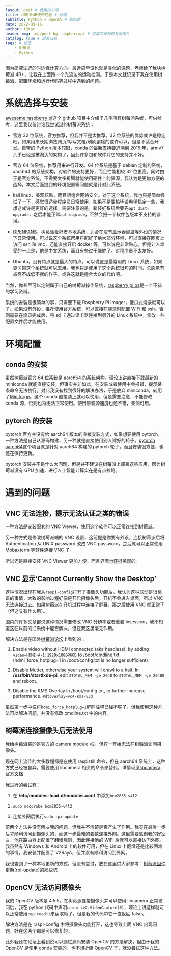 ```yaml
---
layout: post # 使用的布局
title: 树莓派4B使用经验 # 标题
subtitle: Python + OpenCV # 副标题
date: 2022-03-16
author: iStar
header-img: img/post-bg-raspberrypi # 这篇文章标题背景图片
catalog: true # 是否归档
tags: # 标签
    - 树莓派
    - Python
---
```


因为研究生选的时边缘计算方向，最近搞毕设也就是类似的课题，老师给了我块树莓派 4B+，让我在上面跑一个光流法的运动检测。于是本文就记录下我在使用树莓派，配置环境和运行代码等过程中遇到的问题。

# 系统选择与安装

[awesome raspberry pi](https://github.com/thibmaek/awesome-raspberry-pi)这个 github 项目中介绍了几乎所有树莓派系统，可供参考，这里我仅仅讨论我尝试过的树莓派系统：

-   官方 32 位系统，官方推荐，但我并不是太推荐。32 位系统的优势或许是稳定吧，如果用来长期浏览网页/写写文档/刷刷剧啥的或许可以，但是不适合开发。自带的 Python 版本较旧，conda 的最新支持要追溯到 2015 年，armv7 几乎已经是被淘汰的架构了，因此许多包和软件对它的支持并不好。

-   官方 64 位系统，推荐用来进行开发。64 位系统是基于 debian 定制的系统，aarch64 的系统架构，对软件的支持更好，而且性能相较 32 位更高。同时由于是官方系统，不需要太多折腾就能使用硬件上的资源，我认为是更加方便的选择。本文后面提到的环境配置等问题就是针对此系统。

-   kali linux，美观炫酷，而且很适合网络安全。对于这个系统，我也只是简单尝试了一下，感觉很适合程序员日常使用，如果不是要搞毕设希望稳定一些，我想这或许是更好的选择。需要注意的是，新装好系统后要先`apt dist-upgrade`，之后才能正常`apt upgrade`，不然会报一个软件包版本不支持的错误。

-   [OPENFANS](https://github.com/openfans-community-offical/Debian-Pi-Aarch64)，树莓派爱好者基地系统，适合在没有显示器键盘等外设的情况下日常使用。可以说这个系统帮用户配好了绝大部分环境，可以直接在网页上访问 ssh 和 vnc，还能直接开启 docker 等，可以说是非常贴心。但是让人难受的一点是，他是中文系统，而且有些过于臃肿了，对程序员不太友好。

-   Ubuntu，没有特点就是最大的特点。可以说这是最常用的 Linux 系统，如果更习惯这个系统就可以去用。我也只是使用了这个系统很短的时间，总感觉有点高不成低不就的样子，或许这就是适合大众的代价吧。

当然，你甚至可以定制属于自己的树莓派操作系统，[raspberry pi os](https://github.com/s-matyukevich/raspberry-pi-os)是一个不错的学习资料。

系统的安装是很简单的事，只需要下载 Raspberry Pi Imager，傻瓜式烧录就可以了。如果没有外设，推荐使用官方系统，可以直接在烧录时配置 WiFi 和 ssh。否则需要在烧录完成后，将 sd 卡通过读卡器连接到另外的 Linux 系统中，修改一些配置文件后才能使用。

# 环境配置

## conda 的安装

虽然树莓派官方 64 位系统是 aarch64 的系统架构，理论上讲直接下载最新的 miniconda 就能直接安装，但事实并非如此，在安装或者使用中会报错，提示某条命令无法执行。对此我没有找到很好的解决办法，于是放弃 miniconda，转用了[Miniforge](https://github.com/conda-forge/miniforge)。这个 conda 直接装上就可以使用，但是需要注意，不能修改 conda 源，否则也将无法正常使用。使用原装源速度也还不错，亲测可用。

## pytorch 的安装

pytorch 官方并没有给 aarch64 版本的直接安装方式，如果想要使用 pytorch，一种方法是自己从源码构建，另一种就是直接使用别人建好的轮子。[pytorch aarch64](https://github.com/KumaTea/pytorch-aarch64)这个项目就是针对 aarch64 构建的 pytorch 轮子，而且安装很方便，也还在保持更新。

pytorch 安装并不是什么大问题，但是并不建议在树莓派上部署这些应用，因为树莓派没有 GPU 加速，进行人工智能计算实在是有点拉跨。

# 遇到的问题

## VNC 无法连接，提示无法认证之类的错误

一种方法是安装配套的 VNC Viewer，使用这个软件可以正常连接到树莓派。

另一种方式是修改树莓派端的 VNC 设置，这前提是你要有外设，连接树莓派后将 Authentication 从 UNIX password 改成 VNC password，之后就可以正常使用 Mobaxterm 等软件连接 VNC 了。

所以还是直接安装 VNC Viewer 更加方便，而且界面也还挺美观的。

## VNC 显示‘Cannot Currently Show the Desktop’

这种情况出现在我从`raspi-config`打开了摄像头功能后，我认为这种联动是很离谱的事情，大致的影响过程好像是开启摄像头后，开机不会进入桌面，所以 VNC 无法连接过去。如果树莓派在开机过程中连接了屏幕，那之后使用 VNC 就正常了（但这又有什么用）。

国内的许多文章都说这种情况需要修改 VNC 分辨率或者重装 lxsession，我不知道这在以前的旧系统中能否解决，但在我这里毫无作用。

解决方法是在国外[树莓派论坛](https://forums.raspberrypi.com/)上看到的：

1. Enable video without HDMI connected (aka headless), by adding `video=HDMI-A-1:1920x1080@60D` to /boot/cmdline.txt (hdmi_force_hotplug=1 in /boot/config.txt is no longer sufficient)

2. Disable Mutter, otherwise your system will crawl to a halt. In **/usr/bin/startlxde-pi**, edit `$TOTAL_MEM -ge 2048` to `$TOTAL_MEM -ge 20480` and reboot.

3. Disable the KMS Overlay in /boot/config.txt, to further increase performance. `#dtoverlay=vc4-kms-v3d`

虽然第一步中说将`hdmi_force_hotplug=1`解除注释已经不够了，但我使用这种方法可以解决问题，并没有修改 cmdline.txt 中的内容。

## 树莓派连接摄像头后无法使用

我给树莓派装的是官方的 camera module v2，但在一开始无法在树莓派访问摄像头。

现在网上流传的大多教程都是在使用 raspistill 命令，但在 aarch64 系统上，这种方式已经被舍弃，需要使用 libcamera 相关的命令来替代，详情可见[libcamera 官方文档](https://www.raspberrypi.com/documentation/accessories/camera.html#libcamera-and-libcamera-apps)

我进行的尝试有：

1. 在 **/etc/modules-load.d/modules.conf** 中添加`bcm2835-v4l2`

2. `sudo modprobe bcm2835-v4l2`

3. 连接外网后执行`sudo rpi-update`

前两个方法并没有解决我的问题，但我并不清楚是否产生了作用。我实在最后一步后才顺利访问到摄像头的，而这一步最难的要数连接外网。这里需要感谢我的好室友，他在路由器上配置了翻墙规则，因此连接他的 WiFi 后就可以直接访问外网。我虽然有 Windows 和 Android 上的软件可用，但在 Linux 上翻墙还是比较困难的事情，我安装并配置了 V2RayA，但并没有顺利访问到外网。

我也查到了一种本地更新的方式，但没有尝试，放在这里供大家参考：[树莓派固件更新(rpi-update)的那些坑](https://zhuanlan.zhihu.com/p/137745265)

## OpenCV 无法访问摄像头

我的 OpenCV 版本是 4.5.5，在树莓派连接摄像头并可以使用 libcamera 正常访问后，我在 python 代码中声明`cap = cv2.VideoCapture(0)`，理论上讲这样就可以正常使用`cap.read()`来读取帧了，但是我的代码中它一直返回 false。

解决方法是在 raspi-config 中将摄像头功能打开，这也导致上面 VNC 出现问题，好在这两个都是可以修复的。

此外我还在论坛上看到说可以通过源码安装 OpenCV 的方法解决，但由于我的 OpenCV 是使用 conda 安装的，也不想折腾 OpenCV 了，就没尝试这种方法。
